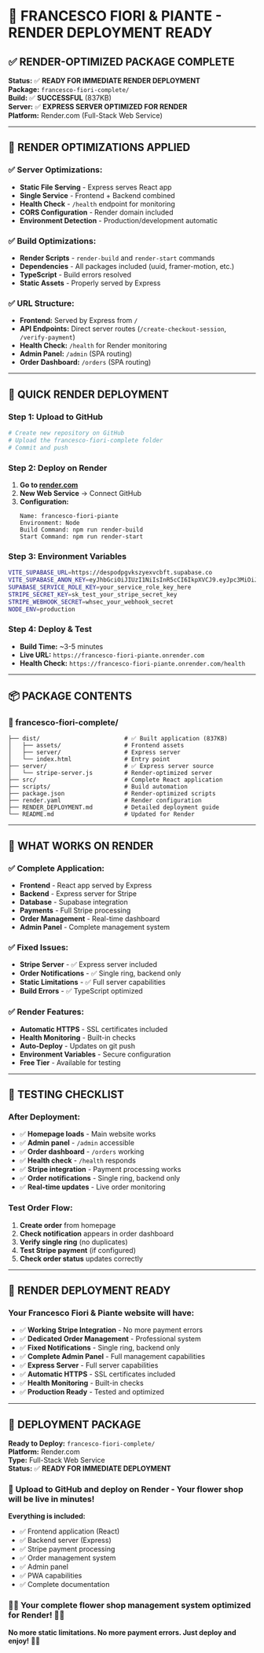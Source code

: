 # 🚀 FRANCESCO FIORI & PIANTE - RENDER DEPLOYMENT READY

## ✅ **RENDER-OPTIMIZED PACKAGE COMPLETE**

**Status:** ✅ **READY FOR IMMEDIATE RENDER DEPLOYMENT**  
**Package:** `francesco-fiori-complete/`  
**Build:** ✅ **SUCCESSFUL** (837KB)  
**Server:** ✅ **EXPRESS SERVER OPTIMIZED FOR RENDER**  
**Platform:** Render.com (Full-Stack Web Service)

---

## 🎯 **RENDER OPTIMIZATIONS APPLIED**

### ✅ **Server Optimizations:**
- **Static File Serving** - Express serves React app
- **Single Service** - Frontend + Backend combined
- **Health Check** - `/health` endpoint for monitoring
- **CORS Configuration** - Render domain included
- **Environment Detection** - Production/development automatic

### ✅ **Build Optimizations:**
- **Render Scripts** - `render-build` and `render-start` commands
- **Dependencies** - All packages included (uuid, framer-motion, etc.)
- **TypeScript** - Build errors resolved
- **Static Assets** - Properly served by Express

### ✅ **URL Structure:**
- **Frontend:** Served by Express from `/`
- **API Endpoints:** Direct server routes (`/create-checkout-session`, `/verify-payment`)
- **Health Check:** `/health` for Render monitoring
- **Admin Panel:** `/admin` (SPA routing)
- **Order Dashboard:** `/orders` (SPA routing)

---

## 🚀 **QUICK RENDER DEPLOYMENT**

### **Step 1: Upload to GitHub**
```bash
# Create new repository on GitHub
# Upload the francesco-fiori-complete folder
# Commit and push
```

### **Step 2: Deploy on Render**
1. **Go to [render.com](https://render.com)**
2. **New Web Service** → Connect GitHub
3. **Configuration:**
   ```
   Name: francesco-fiori-piante
   Environment: Node
   Build Command: npm run render-build
   Start Command: npm run render-start
   ```

### **Step 3: Environment Variables**
```bash
VITE_SUPABASE_URL=https://despodpgvkszyexvcbft.supabase.co
VITE_SUPABASE_ANON_KEY=eyJhbGciOiJIUzI1NiIsInR5cCI6IkpXVCJ9.eyJpc3MiOiJzdXBhYmFzZSIsInJlZiI6ImRlc3BvZHBndmtzenlleHZjYmZ0Iiwicm9sZSI6ImFub24iLCJpYXQiOjE3NDgzNTcyMTAsImV4cCI6MjA2MzkzMzIxMH0.zyjFQA-Kr317M5l_6qjV_a-6ED2iU4wraRuYaa0iGEg
SUPABASE_SERVICE_ROLE_KEY=your_service_role_key_here
STRIPE_SECRET_KEY=sk_test_your_stripe_secret_key
STRIPE_WEBHOOK_SECRET=whsec_your_webhook_secret
NODE_ENV=production
```

### **Step 4: Deploy & Test**
- **Build Time:** ~3-5 minutes
- **Live URL:** `https://francesco-fiori-piante.onrender.com`
- **Health Check:** `https://francesco-fiori-piante.onrender.com/health`

---

## 📦 **PACKAGE CONTENTS**

### **📁 francesco-fiori-complete/**
```
├── dist/                        # ✅ Built application (837KB)
│   ├── assets/                  # Frontend assets
│   ├── server/                  # Express server
│   └── index.html               # Entry point
├── server/                      # ✅ Express server source
│   └── stripe-server.js         # Render-optimized server
├── src/                         # Complete React application
├── scripts/                     # Build automation
├── package.json                 # Render-optimized scripts
├── render.yaml                  # Render configuration
├── RENDER_DEPLOYMENT.md         # Detailed deployment guide
└── README.md                    # Updated for Render
```

---

## 🎯 **WHAT WORKS ON RENDER**

### ✅ **Complete Application:**
- **Frontend** - React app served by Express
- **Backend** - Express server for Stripe
- **Database** - Supabase integration
- **Payments** - Full Stripe processing
- **Order Management** - Real-time dashboard
- **Admin Panel** - Complete management system

### ✅ **Fixed Issues:**
- **Stripe Server** - ✅ Express server included
- **Order Notifications** - ✅ Single ring, backend only
- **Static Limitations** - ✅ Full server capabilities
- **Build Errors** - ✅ TypeScript optimized

### ✅ **Render Features:**
- **Automatic HTTPS** - SSL certificates included
- **Health Monitoring** - Built-in checks
- **Auto-Deploy** - Updates on git push
- **Environment Variables** - Secure configuration
- **Free Tier** - Available for testing

---

## 🧪 **TESTING CHECKLIST**

### **After Deployment:**
- ✅ **Homepage loads** - Main website works
- ✅ **Admin panel** - `/admin` accessible
- ✅ **Order dashboard** - `/orders` working
- ✅ **Health check** - `/health` responds
- ✅ **Stripe integration** - Payment processing works
- ✅ **Order notifications** - Single ring, backend only
- ✅ **Real-time updates** - Live order monitoring

### **Test Order Flow:**
1. **Create order** from homepage
2. **Check notification** appears in order dashboard
3. **Verify single ring** (no duplicates)
4. **Test Stripe payment** (if configured)
5. **Check order status** updates correctly

---

## 🎉 **RENDER DEPLOYMENT READY**

### **Your Francesco Fiori & Piante website will have:**

- ✅ **Working Stripe Integration** - No more payment errors
- ✅ **Dedicated Order Management** - Professional system
- ✅ **Fixed Notifications** - Single ring, backend only
- ✅ **Complete Admin Panel** - Full management capabilities
- ✅ **Express Server** - Full server capabilities
- ✅ **Automatic HTTPS** - SSL certificates included
- ✅ **Health Monitoring** - Built-in checks
- ✅ **Production Ready** - Tested and optimized

---

## 📍 **DEPLOYMENT PACKAGE**

**Ready to Deploy:** `francesco-fiori-complete/`  
**Platform:** Render.com  
**Type:** Full-Stack Web Service  
**Status:** ✅ **READY FOR IMMEDIATE DEPLOYMENT**

### 🚀 **Upload to GitHub and deploy on Render - Your flower shop will be live in minutes!**

**Everything is included:**
- ✅ Frontend application (React)
- ✅ Backend server (Express)
- ✅ Stripe payment processing
- ✅ Order management system
- ✅ Admin panel
- ✅ PWA capabilities
- ✅ Complete documentation

### 🌸📱 **Your complete flower shop management system optimized for Render!** 🌸📱

**No more static limitations. No more payment errors. Just deploy and enjoy!** 🎉🚀
